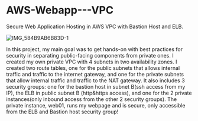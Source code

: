 # AWS-Webapp---VPC
Secure Web Application Hosting in AWS VPC with Bastion Host and ELB.

![IMG_584B9AB6B83D-1](https://github.com/andreapeterson/AWS-Webapp---VPC/assets/134665743/a6e2871a-2bf0-41b5-932b-67e7f1de2bd6)

In this project, my main goal was to get hands-on with best practices for security in separating public-facing components from private ones. I created my own private VPC with 4 subnets in two availability zones. I created two route tables, one for the public subnets that allows internal traffic and traffic to the internet gateway, and one for the private subnets that allow internal traffic and traffic to the NAT gateway. It also includes 3 security groups: one for the bastion host in subnet B(ssh access from my IP), the ELB in public subnet B (http&https access), and one for the 2 private instances(only inbound access from the other 2 security groups). The private instance, web01, runs my webpage and is secure, only accessible from the ELB and Bastion host security group!
